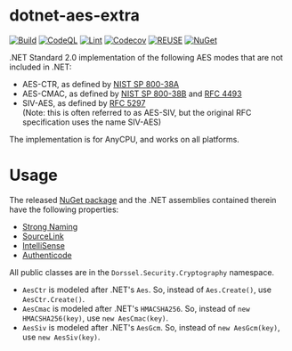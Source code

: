 <!--
SPDX-FileCopyrightText: 2022 Frans van Dorsselaer

SPDX-License-Identifier: MIT
-->

# dotnet-aes-extra

[![Build](https://github.com/dorssel/dotnet-aes-extra/actions/workflows/dotnet.yml/badge.svg?branch=master)](https://github.com/dorssel/dotnet-aes-extra/actions/workflows/dotnet.yml?query=branch%3Amaster)
[![CodeQL](https://github.com/dorssel/dotnet-aes-extra/actions/workflows/codeql.yml/badge.svg?branch=master)](https://github.com/dorssel/dotnet-aes-extra/actions/workflows/codeql.yml?query=branch%3Amaster)
[![Lint](https://github.com/dorssel/dotnet-aes-extra/actions/workflows/lint.yml/badge.svg?branch=master)](https://github.com/dorssel/dotnet-aes-extra/actions/workflows/lint.yml?query=branch%3Amaster)
[![Codecov](https://codecov.io/gh/dorssel/dotnet-aes-extra/branch/master/graph/badge.svg?token=zsbTiXoisQ)](https://codecov.io/gh/dorssel/dotnet-aes-extra)
[![REUSE](https://api.reuse.software/badge/github.com/dorssel/dotnet-aes-extra)](https://api.reuse.software/info/github.com/dorssel/dotnet-aes-extra)
[![NuGet](https://img.shields.io/nuget/v/Dorssel.Security.Cryptography.AesExtra?logo=nuget)](https://www.nuget.org/packages/Dorssel.Security.Cryptography.AesExtra)

.NET Standard 2.0 implementation of the following AES modes that are not included in .NET:

- AES-CTR, as defined by [NIST SP 800-38A](https://csrc.nist.gov/publications/detail/sp/800-38a/final)
- AES-CMAC, as defined by [NIST SP 800-38B](https://csrc.nist.gov/publications/detail/sp/800-38b/final)
  and [RFC 4493](https://datatracker.ietf.org/doc/html/rfc4493)
- SIV-AES, as defined by [RFC 5297](https://datatracker.ietf.org/doc/html/rfc5297) \
  (Note: this is often referred to as AES-SIV, but the original RFC specification uses the name SIV-AES)

The implementation is for AnyCPU, and works on all platforms.

# Usage

The released [NuGet package](https://www.nuget.org/packages/Dorssel.Security.Cryptography.AesExtra)
and the .NET assemblies contained therein have the following properties:

- [Strong Naming](https://learn.microsoft.com/en-us/dotnet/standard/library-guidance/strong-naming)
- [SourceLink](https://learn.microsoft.com/en-us/dotnet/standard/library-guidance/sourcelink)
- [IntelliSense](https://learn.microsoft.com/en-us/visualstudio/ide/using-intellisense)
- [Authenticode](https://learn.microsoft.com/en-us/windows/win32/seccrypto/time-stamping-authenticode-signatures#a-brief-introduction-to-authenticode)

All public classes are in the `Dorssel.Security.Cryptography` namespace.

- `AesCtr` is modeled after .NET's `Aes`. So, instead of `Aes.Create()`, use `AesCtr.Create()`.
- `AesCmac` is modeled after .NET's `HMACSHA256`. So, instead of `new HMACSHA256(key)`, use `new AesCmac(key)`.
- `AesSiv` is modeled after .NET's `AesGcm`. So, instead of `new AesGcm(key)`, use `new AesSiv(key)`.
